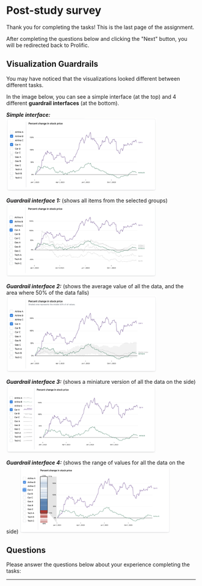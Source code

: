 # Post-study survey

Thank you for completing the tasks! This is the last page of the assignment. 

After completing the questions below and clicking the "Next" button, you will be redirected back to Prolific.

## Visualization Guardrails

You may have noticed that the visualizations looked different between different tasks.

In the image below, you can see a simple interface (at the top) and 4 different **guardrail interfaces** (at the bottom).

***Simple interface:*** 
<img src='./images/example-n.png' width='400'>

***Guardrail interface 1:*** (shows all items from the selected groups)
<img src='./images/example-sd.png' width='400'>

***Guardrail interface 2:*** (shows the average value of all the data, and the area where 50% of the data falls)
<img src='./images/example-ss.png' width='400'>

***Guardrail interface 3:*** (shows a miniature version of all the data on the side)
<img src='./images/example-jd.png' width='400'>

***Guardrail interface 4:*** (shows the range of values for all the data on the side)
<img src='./images/example-js.png' width='400'>

## Questions

Please answer the questions below about your experience completing the tasks:

___